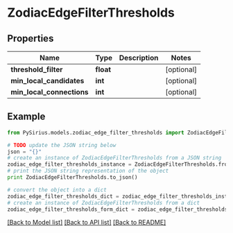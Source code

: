 # ZodiacEdgeFilterThresholds


## Properties

Name | Type | Description | Notes
------------ | ------------- | ------------- | -------------
**threshold_filter** | **float** |  | [optional] 
**min_local_candidates** | **int** |  | [optional] 
**min_local_connections** | **int** |  | [optional] 

## Example

```python
from PySirius.models.zodiac_edge_filter_thresholds import ZodiacEdgeFilterThresholds

# TODO update the JSON string below
json = "{}"
# create an instance of ZodiacEdgeFilterThresholds from a JSON string
zodiac_edge_filter_thresholds_instance = ZodiacEdgeFilterThresholds.from_json(json)
# print the JSON string representation of the object
print ZodiacEdgeFilterThresholds.to_json()

# convert the object into a dict
zodiac_edge_filter_thresholds_dict = zodiac_edge_filter_thresholds_instance.to_dict()
# create an instance of ZodiacEdgeFilterThresholds from a dict
zodiac_edge_filter_thresholds_form_dict = zodiac_edge_filter_thresholds.from_dict(zodiac_edge_filter_thresholds_dict)
```
[[Back to Model list]](../README.md#documentation-for-models) [[Back to API list]](../README.md#documentation-for-api-endpoints) [[Back to README]](../README.md)


